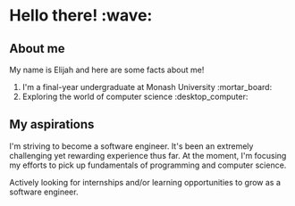 <h1>Hello there! :wave: </h1>

<section>
  <h2>About me</h2>
  <p> My name is Elijah and here are some facts about me!</p>
  <ol>
    <li> I'm a final-year undergraduate at Monash University :mortar_board:</li>
    <li> Exploring the world of computer science :desktop_computer: </li>
  </ol>
 </section>
  
 <section>
  <h2>My aspirations</h2>
  <p>I'm striving to become a software engineer. It's been an extremely challenging yet rewarding experience thus far. At the moment, I'm focusing my efforts to pick up fundamentals of programming and computer science.</p>
  <p>Actively looking for internships and/or learning opportunities to grow as a software engineer. </p>
  
 
  
<!--
**ElijahQuiazon/ElijahQuiazon** is a ✨ _special_ ✨ repository because its `README.md` (this file) appears on your GitHub profile.

Here are some ideas to get you started:

- 🔭 I’m currently working on ...
- 🌱 I’m currently learning ...
- 👯 I’m looking to collaborate on ...
- 🤔 I’m looking for help with ...
- 💬 Ask me about ...
- 📫 How to reach me: ...
- 😄 Pronouns: ...
- ⚡ Fun fact: ...
-->
